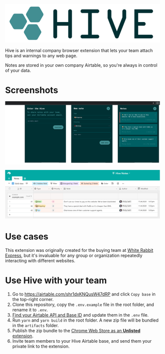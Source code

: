 ![Hive Notes](readme/logo.png)

Hive is an internal company browser extension that lets your team attach tips and warnings to any web page.

Notes are stored in your own company Airtable, so you're always in control of your data.

# Screenshots

![Hive Notes Chrome Extension](readme/screenshot-extension.png)

![Hive Notes Airtable](readme/screenshot-airtable.png)

# Use cases

This extension was originally created for the buying team at [White Rabbit Express](https://www.whiterabbitexpress.com/), but it's invaluable for any group or organization repeatedly interacting with different websites.

# Use Hive with your team
1. Go to https://airtable.com/shr1dxKNQusW47dRP and click `Copy base` in the top-right corner.
2. Clone this repository, copy the `.env.example` file in the root folder, and rename it to `.env`.
3. [Find your Airtable API and Base ID](https://help.grow.com/hc/en-us/articles/360015095834-Airtable) and update them in the `.env` file. 
4. Run `yarn` and `yarn build` in the root folder. A new zip file will be bundled in the `artifacts` folder.
5. Publish the zip bundle to the [Chrome Web Store as an **Unlisted** extension](https://support.google.com/chrome/a/answer/2714278?hl=en).
6. Invite team members to your Hive Airtable base, and send them your private link to the extension.
